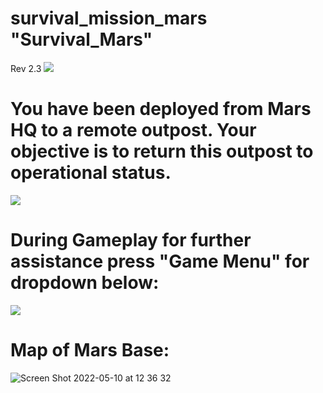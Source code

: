 # survival_mission_mars "Survival_Mars"
Rev 2.3
![](../mars1.jpg)
# You have been deployed from Mars HQ to a remote outpost.  Your objective is to return this outpost to operational status.
![](../marsgamehelp.jpg)
# During Gameplay for further assistance press "Game Menu" for dropdown below:
![](../margameoption.jpg)
# Map of Mars Base:
![Screen Shot 2022-05-10 at 12 36 32](https://user-images.githubusercontent.com/58057784/167678983-96ef9939-7d72-47b5-a75e-1e431ac2d1fc.png)
